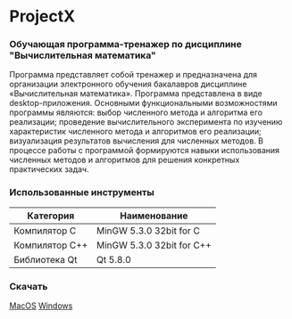 # ProjectX

### Обучающая программа-тренажер по дисциплине "Вычислительная математика"
Программа представляет собой тренажер и предназначена для организации
электронного обучения бакалавров дисциплине «Вычислительная математика».
Программа представлена в виде desktop-приложения. Основными функциональными
возможностями программы являются: выбор численного метода и алгоритма его
реализации; проведение вычислительного эксперимента по изучению характеристик
численного метода и алгоритмов его реализации; визуализация результатов
вычисления для численных методов. В процессе работы с программой формируются
навыки использования численных методов и алгоритмов для решения конкретных
практических задач.

### Использованные инструменты
Категория | Наименование
------------ | ------------
Компилятор C |  MinGW 5.3.0 32bit for C
Компилятор C++ | MinGW 5.3.0 32bit for C++
Библиотека Qt | Qt 5.8.0

### Скачать
[MacOS](https://github.com/EgorAlmikeev/ProjectX/raw/master/Releases/MacOS/ProjectX.app.zip)
[Windows](https://github.com/EgorAlmikeev/ProjectX/raw/master/Releases/Windows/ProjectXWindowsWithDlls.rar)
